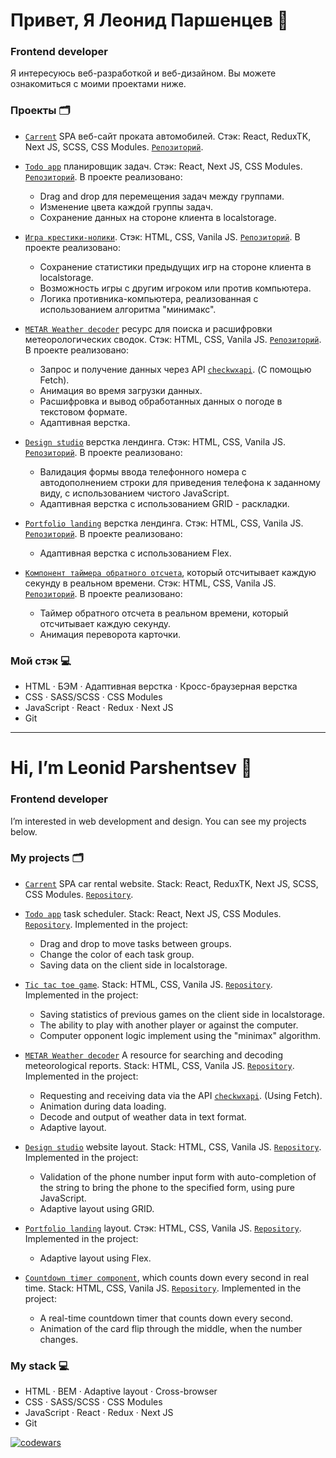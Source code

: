 # Привет, Я Леонид Паршенцев 👋

### Frontend developer

Я интересуюсь веб-разработкой и веб-дизайном. Вы можете ознакомиться с моими проектами ниже.

### Проекты :card_index_dividers:

- [`Carrent`](carrent-rosy.vercel.app) SPA веб-сайт проката автомобилей. Стэк: React, ReduxTK, Next JS, SCSS, CSS Modules. [`Репозиторий`](https://github.com/leonidparshentsev/Carrent).

- [`Todo app`](https://todos-tau-five.vercel.app) планировщик задач. Стэк: React, Next JS, CSS Modules. [`Репозиторий`](https://github.com/leonidparshentsev/todos). В проекте реализовано:
  * Drag and drop для перемещения задач между группами.
  * Изменение цвета каждой группы задач.
  * Сохранение данных на стороне клиента в localstorage.

- [`Игра крестики-нолики`](https://leonidparshentsev.github.io/Tic_Tac_Toe_game/). Стэк: HTML, CSS, Vanila JS. [`Репозиторий`](https://github.com/leonidparshentsev/Tic_Tac_Toe_game). В проекте реализовано:
  * Сохранение статистики предыдущих игр на стороне клиента в localstorage.
  * Возможность игры с другим игроком или против компьютера.
  * Логика противника-компьютера, реализованная с использованием алгоритма "минимакс".

- [`METAR Weather decoder`](https://leonidparshentsev.github.io/Metar_decoder/) ресурс для поиска и расшифровки метеорологических сводок. Стэк: HTML, CSS, Vanila JS. [`Репозиторий`](https://github.com/leonidparshentsev/Metar_decoder). В проекте реализовано:
  * Запрос и получение данных через API [`checkwxapi`](https://www.checkwxapi.com/documentation/metar). (С помощью Fetch).
  * Анимация во время загрузки данных.
  * Расшифровка и вывод обработанных данных о погоде в текстовом формате.
  * Адаптивная верстка.
    
- [`Design studio`](https://leonidparshentsev.github.io/Ambience_studio/) верстка лендинга. Стэк: HTML, CSS, Vanila JS. [`Репозиторий`](https://github.com/leonidparshentsev/Ambience_studio). В проекте реализовано:
  * Валидация формы ввода телефонного номера с автодополнением строки для приведения телефона к заданному виду, с использованием чистого JavaScript.
  * Адаптивная верстка с использованием GRID - раскладки.

- [`Portfolio landing`](https://leonidparshentsev.github.io/Portfolio_landing/) верстка лендинга. Стэк: HTML, CSS, Vanila JS. [`Репозиторий`](https://github.com/leonidparshentsev/Portfolio_landing). В проекте реализовано:
  * Адаптивная верстка с использованием Flex.

- [`Компонент таймера обратного отсчета`](https://leonidparshentsev.github.io/countdown_timer/), который отсчитывает каждую секунду в реальном времени. Стэк: HTML, CSS, Vanila JS. [`Репозиторий`](https://github.com/leonidparshentsev/countdown_timer/tree/master). В проекте реализовано:
  * Таймер обратного отсчета в реальном времени, который отсчитывает каждую секунду.
  * Анимация переворота карточки.

### Мой стэк :computer:

- HTML · БЭМ · Адаптивная верстка · Кросс-браузерная верстка
- CSS · SASS/SCSS · CSS Modules
- JavaScript · React · Redux · Next JS
- Git

---

# Hi, I’m Leonid Parshentsev 👋

### Frontend developer

I’m interested in web development and design. You can see my projects below.

### My projects :card_index_dividers:

- [`Carrent`](carrent-rosy.vercel.app) SPA car rental website. Stack: React, ReduxTK, Next JS, SCSS, CSS Modules. [`Repository`](https://github.com/leonidparshentsev/Carrent).

- [`Todo app`](https://todos-tau-five.vercel.app) task scheduler. Stack: React, Next JS, CSS Modules. [`Repository`](https://github.com/leonidparshentsev/todos). Implemented in the project:
  * Drag and drop to move tasks between groups.
  * Change the color of each task group.
  * Saving data on the client side in localstorage.


- [`Tic tac toe game`](https://leonidparshentsev.github.io/Tic_Tac_Toe_game/). Stack: HTML, CSS, Vanila JS. [`Repository`](https://github.com/leonidparshentsev/Tic_Tac_Toe_game). Implemented in the project:
  * Saving statistics of previous games on the client side in localstorage.
  * The ability to play with another player or against the computer.
  * Computer opponent logic implement using the "minimax" algorithm.

- [`METAR Weather decoder`](https://leonidparshentsev.github.io/Metar_decoder/) A resource for searching and decoding meteorological reports. Stack: HTML, CSS, Vanila JS. [`Repository`](https://github.com/leonidparshentsev/Metar_decoder). Implemented in the project:
  * Requesting and receiving data via the API [`checkwxapi`](https://www.checkwxapi.com/documentation/metar). (Using Fetch).
  * Animation during data loading.
  * Decode and output of weather data in text format.
  * Adaptive layout.
    
- [`Design studio`](https://leonidparshentsev.github.io/Ambience_studio/) website layout. Stack: HTML, CSS, Vanila JS. [`Repository`](https://github.com/leonidparshentsev/Ambience_studio). Implemented in the project:
  * Validation of the phone number input form with auto-completion of the string to bring the phone to the specified form, using pure JavaScript.
  * Adaptive layout using GRID.

- [`Portfolio landing`](https://leonidparshentsev.github.io/Portfolio_landing/) layout. Стэк: HTML, CSS, Vanila JS. [`Repository`](https://github.com/leonidparshentsev/Portfolio_landing). Implemented in the project:
  * Adaptive layout using Flex.
 
- [`Countdown timer component`](https://leonidparshentsev.github.io/countdown_timer/), which counts down every second in real time. Stack: HTML, CSS, Vanila JS. [`Repository`](https://github.com/leonidparshentsev/countdown_timer/tree/master). Implemented in the project:
  * A real-time countdown timer that counts down every second.
  * Animation of the card flip through the middle, when the number changes.

### My stack :computer:

- HTML · BEM · Adaptive layout · Cross-browser
- CSS · SASS/SCSS · CSS Modules
- JavaScript · React · Redux · Next JS
- Git

[![codewars](https://www.codewars.com/users/leonidparshentsev/badges/micro)](https://www.codewars.com/users/leonidparshentsev)
